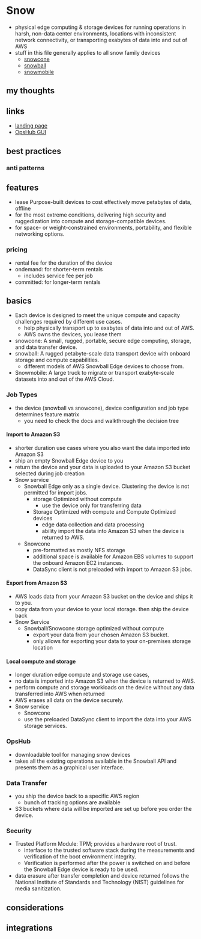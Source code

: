 # Snow

- physical edge computing & storage devices for running operations in harsh, non-data center environments, locations with inconsistent network connectivity, or transporting exabytes of data into and out of AWS
- stuff in this file generally applies to all snow family devices
  - [snowcone](./snow-snowcone.md)
  - [snowball](./snow-snowball.md)
  - [snowmobile](./snow-snowmobile.md)

## my thoughts

## links

- [landing page](https://aws.amazon.com/snow/?did=ap_card&trk=ap_card)
- [OpsHub GUI](https://docs.aws.amazon.com/snowball/latest/developer-guide/aws-opshub.html)

## best practices

### anti patterns

## features

- lease Purpose-built devices to cost effectively move petabytes of data, offline
- for the most extreme conditions, delivering high security and ruggedization into compute and storage-compatible devices.
- for space- or weight-constrained environments, portability, and flexible networking options.

### pricing

- rental fee for the duration of the device
- ondemand: for shorter-term rentals
  - includes service fee per job
- committed: for longer-term rentals

## basics

- Each device is designed to meet the unique compute and capacity challenges required by different use cases.
  - help physically transport up to exabytes of data into and out of AWS.
  - AWS owns the devices, you lease them
- snowcone: A small, rugged, portable, secure edge computing, storage, and data transfer device.
- snowball: A rugged petabyte-scale data transport device with onboard storage and compute capabilities.
  - different models of AWS Snowball Edge devices to choose from.
- Snowmobile: A large truck to migrate or transport exabyte-scale datasets into and out of the AWS Cloud.

### Job Types

- the device (snowball vs snowcone), device configuration and job type determines feature matrix
  - you need to check the docs and walkthrough the decision tree

#### Import to Amazon S3

- shorter duration use cases where you also want the data imported into Amazon S3
- ship an empty Snowball Edge device to you
- return the device and your data is uploaded to your Amazon S3 bucket selected during job creation
- Snow service
  - Snowball Edge only as a single device. Clustering the device is not permitted for import jobs.
    - storage Optimized without compute
      - use the device only for transferring data
    - Storage Optimized with compute and Compute Optimized devices
      - edge data collection and data processing
      - ability import the data into Amazon S3 when the device is returned to AWS.
  - Snowcone
    - pre-formatted as mostly NFS storage
    - additional space is available for Amazon EBS volumes to support the onboard Amazon EC2 instances.
    - DataSync client is not preloaded with import to Amazon S3 jobs.

#### Export from Amazon S3

- AWS loads data from your Amazon S3 bucket on the device and ships it to you.
- copy data from your device to your local storage. then ship the device back
- Snow Service
  - Snowball/Snowcone storage optimized without compute
    - export your data from your chosen Amazon S3 bucket.
    - only allows for exporting your data to your on-premises storage location

#### Local compute and storage

- longer duration edge compute and storage use cases,
- no data is imported into Amazon S3 when the device is returned to AWS.
- perform compute and storage workloads on the device without any data transferred into AWS when returned
- AWS erases all data on the device securely.
- Snow service
  - Snowcone
  - use the preloaded DataSync client to import the data into your AWS storage services.

### OpsHub

- downloadable tool for managing snow devices
- takes all the existing operations available in the Snowball API and presents them as a graphical user interface.

### Data Transfer

- you ship the device back to a specific AWS region
  - bunch of tracking options are available
- S3 buckets where data will be imported are set up before you order the device.

### Security

- Trusted Platform Module: TPM; provides a hardware root of trust.
  - interface to the trusted software stack during the measurements and verification of the boot environment integrity.
  - Verification is performed after the power is switched on and before the Snowball Edge device is ready to be used.
- data erasure after transfer completion and device returned follows the National Institute of Standards and Technology (NIST) guidelines for media sanitization.

## considerations

## integrations
